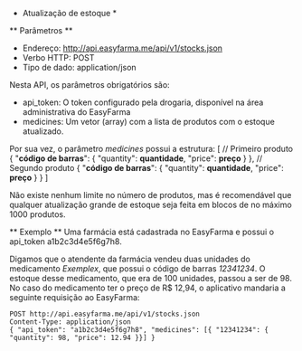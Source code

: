 * Atualização de estoque *

** Parâmetros **
- Endereço: http://api.easyfarma.me/api/v1/stocks.json
- Verbo HTTP: POST
- Tipo de dado: application/json

Nesta API, os parâmetros obrigatórios são:
- api_token: O token configurado pela drogaria, disponível na área administrativa do EasyFarma
- medicines: Um vetor (array) com a lista de produtos com o estoque atualizado.

Por sua vez, o parâmetro _medicines_ possui a estrutura:
    [
      // Primeiro produto
      { "**código de barras**":
        { "quantity": **quantidade**,
          "price": **preço**
        }
      },
      // Segundo produto
      { "**código de barras**":
        { "quantity": **quantidade**,
          "price": **preço**
        }
      }
    ]

Não existe nenhum limite no número de produtos, mas é recomendável que qualquer atualização grande de estoque seja feita em blocos de no máximo 1000 produtos.


** Exemplo **
Uma farmácia está cadastrada no EasyFarma e possui o api_token a1b2c3d4e5f6g7h8.

Digamos que o atendente da farmácia vendeu duas unidades do medicamento _Exemplex_, que possui o código de barras _12341234_. O estoque desse medicamento, que era de 100 unidades, passou a ser de 98. No caso do medicamento ter o preço de R$ 12,94, o aplicativo mandaria a seguinte requisição ao EasyFarma:

    POST http://api.easyfarma.me/api/v1/stocks.json
    Content-Type: application/json
    { "api_token": "a1b2c3d4e5f6g7h8", "medicines": [{ "12341234": { "quantity": 98, "price": 12.94 }}] }



